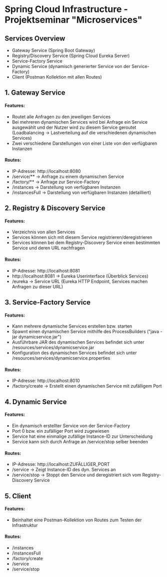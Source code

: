 # Spring Cloud Infrastructure - Projektseminar "Microservices"

## Services Overview
* Gateway Service (Spring Boot Gateway)
* Registry/Discovery Service (Spring Cloud Eureka Server)
* Service-Factory Service
* Dynamic Service (dynamisch generierter Service von der Service-Factory)
* Client (Postman Kollektion mit allen Routes)

## 1. Gateway Service
#### Features:
* Routet alle Anfragen zu den jeweiligen Services
* Bei mehreren dynamischen Services wird bei Anfrage ein Service ausgewählt und der Nutzer wird zu diesem Service geroutet (Loadbalancing -> Lastverteilung auf die verschiedenen dynamischen Services)
* Zwei verschiedene Darstellungen von einer Liste von den verfügbaren Instanzen
#### Routes:
* IP-Adresse: http://localhost:8080
* /service/** -> Anfrage zu einem dynamischen Service
* /factory/** -> Anfrage zur Service-Factory
* /instances -> Darstellung von verfügbaren Instanzen
* /instancesFull -> Darstellung von verfügbaren Instanzen (detailliert)

## 2. Registry & Discovery Service
#### Features:
* Verzeichnis von allen Services
* Services können sich mit diesem Service registrieren/deregistrieren
* Services können bei dem Registry-Discovery Service einen bestimmten Service und deren URL nachfragen
#### Routes:
* IP-Adresse: http://localhost:8081
* http://localhost:8081 -> Eureka Userinterface (Überblick Services)
* /eureka -> Service URL (Eureka HTTP Endpoint, Services machen Anfragen zu dieser URL)

## 3. Service-Factory Service
#### Features:
* Kann mehrere dynamische Services erstellen bzw. starten
* Spawnt einen dynamischen Service mithilfe des ProcessBuilders ("java -jar dynamicservice.jar")
* Ausführbare JAR des dynamischen Services befindet sich unter /resources/services/dynamicservice.jar
* Konfiguration des dynamischen Services befindet sich unter /resources/services/dynamicservice.properties
#### Routes:
* IP-Adresse: http://localhost:8010
* /factory/create -> Erstellt einen dynamischen Service mit zufälligem Port

## 4. Dynamic Service
#### Features:
* Ein dynamisch erstellter Service von der Service-Factory
* Port 0 bzw. ein zufälliger Port wird zugewiesen
* Service hat eine einmalige zufällige Instance-ID zur Unterscheidung
* Service kann sich durch Anfrage an /service/stop selber beenden
#### Routes:
* IP-Adresse: http://localhost:ZUFÄLLIGER_PORT
* /service -> Zeigt Instance-ID des dyn. Services an
* /service/stop -> Stoppt den Service und deregistriert sich vom Registry-Discovery Service

## 5. Client
#### Features:
* Beinhaltet eine Postman-Kollektion von Routes zum Testen der Infrastruktur
#### Routes:
* /instances
* /instancesFull
* /factory/create
* /service
* /service/stop
